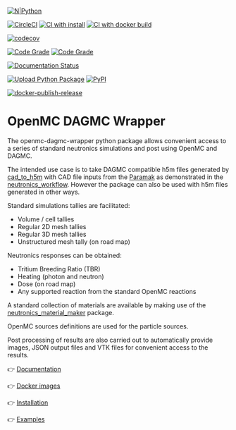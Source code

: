 
[![N|Python](https://www.python.org/static/community_logos/python-powered-w-100x40.png)](https://www.python.org)

[![CircleCI](https://circleci.com/gh/fusion-energy/openmc-dagmc-wrapper/tree/main.svg?style=svg)](https://circleci.com/gh/fusion-energy/openmc-dagmc-wrapper/tree/main)
[![CI with install](https://github.com/fusion-energy/openmc-dagmc-wrapper/actions/workflows/ci_with_install.yml/badge.svg)](https://github.com/fusion-energy/openmc-dagmc-wrapper/actions/workflows/ci_with_install.yml)
[![CI with docker build](https://github.com/fusion-energy/openmc-dagmc-wrapper/actions/workflows/ci_with_docker_build.yml/badge.svg)](https://github.com/fusion-energy/openmc-dagmc-wrapper/actions/workflows/ci_with_docker_build.yml)

[![codecov](https://codecov.io/gh/fusion-energy/openmc-dagmc-wrapper/branch/main/graph/badge.svg?token=5j7c7eGF6W)](https://codecov.io/gh/fusion-energy/openmc-dagmc-wrapper)

[![Code Grade](https://www.code-inspector.com/project/25343/score/svg)](https://frontend.code-inspector.com/public/project/25343/openmc-dagmc-wrapper/dashboard)
[![Code Grade](https://www.code-inspector.com/project/25343/status/svg)](https://frontend.code-inspector.com/public/project/25343/openmc-dagmc-wrapper/dashboard)

[![Documentation Status](https://readthedocs.org/projects/openmc-dagmc-wrapper/badge/?version=latest)](https://openmc-dagmc-wrapper.readthedocs.io/en/latest/?badge=latest)

[![Upload Python Package](https://github.com/fusion-energy/openmc-dagmc-wrapper/actions/workflows/python-publish.yml/badge.svg)](https://github.com/fusion-energy/openmc-dagmc-wrapper/actions/workflows/python-publish.yml)
[![PyPI](https://img.shields.io/pypi/v/openmc-dagmc-wrapper?color=brightgreen&label=pypi&logo=grebrightgreenen&logoColor=green)](https://pypi.org/project/openmc-dagmc-wrapper/)

[![docker-publish-release](https://github.com/fusion-energy/openmc-dagmc-wrapper/actions/workflows/docker_publish.yml/badge.svg)](https://github.com/fusion-energy/openmc-dagmc-wrapper/actions/workflows/docker_publish.yml)


# OpenMC DAGMC Wrapper

The openmc-dagmc-wrapper python package allows convenient access to a series of standard neutronics simulations and post using OpenMC and DAGMC.

The intended use case is to take DAGMC compatible h5m files generated by 
[cad_to_h5m](https://github.com/fusion-energy/cad_to_h5m) with CAD file inputs
from the [Paramak](https://github.com/fusion-energy/paramak) as demonstrated in
the [neutronics_workflow](https://github.com/fusion-energy/neutronics_workflow). However the package can also be used with h5m files generated in other ways.

Standard simulations tallies are facilitated:
- Volume / cell tallies
- Regular 2D mesh tallies
- Regular 3D mesh tallies
- Unstructured mesh tally (on road map)

Neutronics responses can be obtained:
- Tritium Breeding Ratio (TBR)
- Heating (photon and neutron)
- Dose (on road map)
- Any supported reaction from the standard OpenMC reactions

A standard collection of materials are available by making use of the
[neutronics_material_maker](https://github.com/fusion-energy/neutronics_material_maker) package.

OpenMC sources definitions are used for the particle sources. 
 
Post processing of results are also carried out to automatically provide images,
JSON output files and VTK files for convenient access to the results.

:point_right: [Documentation](https://openmc-dagmc-wrapper.readthedocs.io)

:point_right: [Docker images](https://github.com/fusion-energy/openmc_dagmc_wrapper/pkgs/container/openmc_dagmc_wrapper)

:point_right: [Installation](https://openmc-dagmc-wrapper.readthedocs.io/en/stable/install.html)

:point_right: [Examples](https://openmc-dagmc-wrapper.readthedocs.io/en/stable/example_neutronics_simulations.html)
